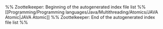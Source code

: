 %% Zoottelkeeper: Beginning of the autogenerated index file list  %%
 [[Programming/Programming languages/Java/Multithreading/Atomics/JAVA Atomic|JAVA Atomic]]
%% Zoottelkeeper: End of the autogenerated index file list  %%
